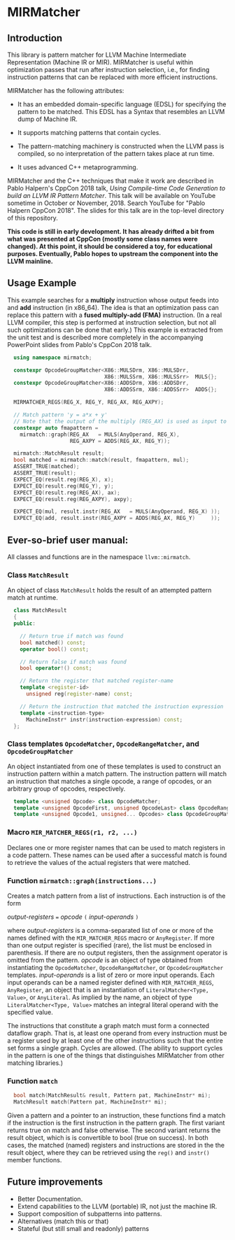 # MIRMatcher

## Introduction

This library is pattern matcher for LLVM Machine Intermediate Representation
(Machine IR or MIR).  MIRMatcher is useful within optimization passes that run
after instruction selection, i.e., for finding instruction patterns that can
be replaced with more efficient instructions.

MIRMatcher has the following attributes:

 * It has an embedded domain-specific language (EDSL) for specifying the
   pattern to be matched. This EDSL has a Syntax that resembles an LLVM dump
   of Machine IR.

 * It supports matching patterns that contain cycles.

 * The pattern-matching machinery is constructed when the LLVM pass is
   compiled, so no interpretation of the pattern takes place at run time.

 * It uses advanced C++ metaprogramming.

MIRMatcher and the C++ techniques that make it work are described in Pablo
Halpern's CppCon 2018 talk, _Using Compile-time Code Generation to build an
LLVM IR Pattern Matcher_. This talk will be available on YouTube sometime in
October or November, 2018. Search YouTube for "Pablo Halpern CppCon 2018". The
slides for this talk are in the top-level directory of this repository.

**This code is still in early development. It has already drifted a bit from
what was presented at CppCon (mostly some class names were changed). At this
point, it should be considered a toy, for educational purposes. Eventually,
Pablo hopes to upstream the component into the LLVM mainline.**

## Usage Example

This example searches for a **multiply** instruction whose output feeds into
and **add** instruction (in x86_64). The idea is that an optimization
pass can replace this pattern with a **fused multiply-add (FMA)**
instruction. (In a real LLVM compiler, this step is performed at instruction
selection, but not all such optimizations can be done that early.) This
example is extracted from the unit test and is described more completely in
the accompanying PowerPoint slides from Pablo's CppCon 2018 talk.

```C++
  using namespace mirmatch;

  constexpr OpcodeGroupMatcher<X86::MULSDrm, X86::MULSDrr,
                               X86::MULSSrm, X86::MULSSrr>  MULS{};
  constexpr OpcodeGroupMatcher<X86::ADDSDrm, X86::ADDSDrr,
                               X86::ADDSSrm, X86::ADDSSrr>  ADDS{};

  MIRMATCHER_REGS(REG_X, REG_Y, REG_AX, REG_AXPY);

  // Match pattern 'y = a*x + y'
  // Note that the output of the multiply (REG_AX) is used as input to the add.
  constexpr auto fmapattern =
    mirmatch::graph(REG_AX   = MULS(AnyOperand, REG_X),
                    REG_AXPY = ADDS(REG_AX, REG_Y));

  mirmatch::MatchResult result;
  bool matched = mirmatch::match(result, fmapattern, mul);
  ASSERT_TRUE(matched);
  ASSERT_TRUE(result);
  EXPECT_EQ(result.reg(REG_X), x);
  EXPECT_EQ(result.reg(REG_Y), y);
  EXPECT_EQ(result.reg(REG_AX), ax);
  EXPECT_EQ(result.reg(REG_AXPY), axpy);

  EXPECT_EQ(mul, result.instr(REG_AX   = MULS(AnyOperand, REG_X) ));
  EXPECT_EQ(add, result.instr(REG_AXPY = ADDS(REG_AX, REG_Y)     ));
```
  
## Ever-so-brief user manual:

All classes and functions are in the namespace `llvm::mirmatch`.

### Class `MatchResult`

An object of class `MatchResult` holds the result of an attempted pattern
match at runtime.

```C++
  class MatchResult
  {
  public:

    // Return true if match was found
    bool matched() const;
    operator bool() const;

    // Return false if match was found
    bool operator!() const;

    // Return the register that matched register-name
    template <register-id>
      unsigned reg(register-name) const;

    // Return the instruction that matched the instruction expression
    template <instruction-type>
      MachineInstr* instr(instruction-expression) const;
  };
```

### Class templates `OpcodeMatcher`, `OpcodeRangeMatcher`, and `OpcodeGroupMatcher`

An object instantiated from one of these templates is used to construct an
instruction pattern within a match pattern. The instruction pattern will match
an instruction that matches a single opcode, a range of opcodes, or an
arbitrary group of opcodes, respectively.

```C++
  template <unsigned Opcode> class OpcodeMatcher;
  template <unsigned OpcodeFirst, unsigned OpcodeLast> class OpcodeRangeMatcher;
  template <unsigned Opcode1, unsigned... Opcodes> class OpcodeGroupMatcher;
```

### Macro `MIR_MATCHER_REGS(r1, r2, ...)`

Declares one or more register names that can be used to match registers in a
code pattern. These names can be used after a successful match is found to
retrieve the values of the actual registers that were matched.

### Function `mirmatch::graph(instructions...)`

Creates a match pattern from a list of instructions.  Each instruction is of
the form

_output-registers_ `=` _opcode_ `(` _input-operands_ `)`

where _output-registers_ is a comma-separated list of one or more of the names
defined with the `MIR_MATCHER_REGS` macro or `AnyRegister`. If more than one
output register is specified (rare), the list must be enclosed in
parenthesis. If there are no output registers, then the assignment operator is
omitted from the pattern. _opcode_ is an object of type obtained from
instantiating the `OpcodeMatcher`, `OpcodeRangeMatcher`, or
`OpcodeGroupMatcher` templates.  _input-operands_ is a list of zero or more
input operands. Each input operands can be a named register defined with
`MIR_MATCHER_REGS`, `AnyRegister`, an object that is an instantiation of
`LiteralMatcher<Type, Value>`, or `AnyLiteral`.  As implied by the name, an
object of type `LiteralMatcher<Type, Value>` matches an integral literal
operand with the specified value.

The instructions that constitute a graph match must form a connected dataflow
graph. That is, at least one operand from every instruction must be a register
used by at least one of the other instructions such that the entire set forms
a single graph. Cycles are allowed. (The ability to support cycles in the
pattern is one of the things that distinguishes MIRMatcher from other matching
libraries.)

### Function `match`

```C++
  bool match(MatchResult& result, Pattern pat, MachineInstr* mi);
  MatchResult match(Pattern pat, MachineInstr* mi);
```

Given a pattern and a pointer to an instruction, these functions find a match
if the instruction is the first instruction in the pattern graph. The first
variant returns true on match and false otherwise. The second variant returns
the result object, which is is convertible to bool (true on success). In both
cases, the matched (named) registers and instructions are stored in the the
result object, where they can be retrieved using the `reg()` and `instr()`
member functions.

## Future improvements

 * Better Documentation.
 * Extend capabilities to the LLVM (portable) IR, not just the machine IR.
 * Support composition of subpatterns into patterns.
 * Alternatives (match this or that)
 * Stateful (but still small and readonly) patterns


